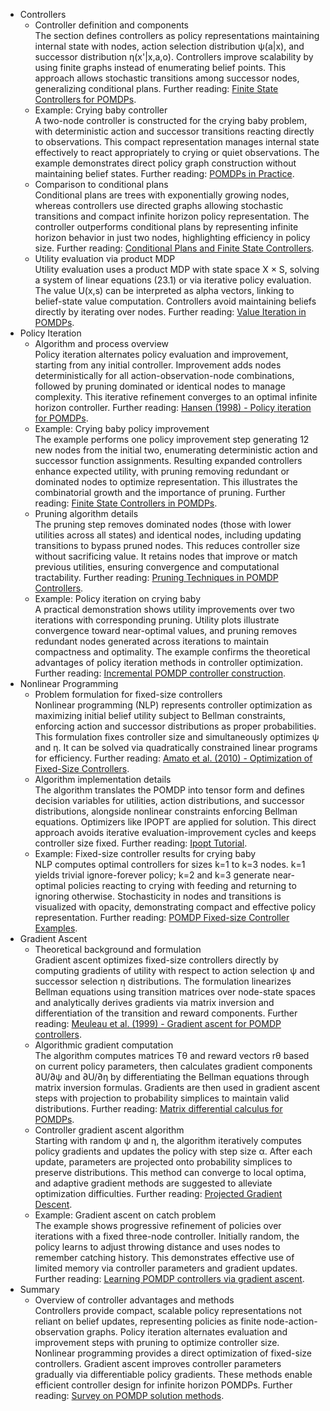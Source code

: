 - Controllers
  - Controller definition and components  
    The section defines controllers as policy representations maintaining internal state with nodes, action selection distribution ψ(a|x), and successor distribution η(x'|x,a,o). Controllers improve scalability by using finite graphs instead of enumerating belief points. This approach allows stochastic transitions among successor nodes, generalizing conditional plans. Further reading: [Finite State Controllers for POMDPs](https://web.archive.org/web/20090724144522/http://rakaposhi.eas.asu.edu/learnpoms/node9.html).
  - Example: Crying baby controller  
    A two-node controller is constructed for the crying baby problem, with deterministic action and successor transitions reacting directly to observations. This compact representation manages internal state effectively to react appropriately to crying or quiet observations. The example demonstrates direct policy graph construction without maintaining belief states. Further reading: [POMDPs in Practice](https://www.pomdp.org/tutorials/).
  - Comparison to conditional plans  
    Conditional plans are trees with exponentially growing nodes, whereas controllers use directed graphs allowing stochastic transitions and compact infinite horizon policy representation. The controller outperforms conditional plans by representing infinite horizon behavior in just two nodes, highlighting efficiency in policy size. Further reading: [Conditional Plans and Finite State Controllers](https://link.springer.com/chapter/10.1007/3-540-44794-6_29).
  - Utility evaluation via product MDP  
    Utility evaluation uses a product MDP with state space X × S, solving a system of linear equations (23.1) or via iterative policy evaluation. The value U(x,s) can be interpreted as alpha vectors, linking to belief-state value computation. Controllers avoid maintaining beliefs directly by iterating over nodes. Further reading: [Value Iteration in POMDPs](https://web.stanford.edu/~boqing/papers_published/pomdp_value_iteration.pdf).
- Policy Iteration
  - Algorithm and process overview  
    Policy iteration alternates policy evaluation and improvement, starting from any initial controller. Improvement adds nodes deterministically for all action-observation-node combinations, followed by pruning dominated or identical nodes to manage complexity. This iterative refinement converges to an optimal infinite horizon controller. Further reading: [Hansen (1998) - Policy iteration for POMDPs](http://robotics.stanford.edu/~ruichin/hansen_uai98.pdf).
  - Example: Crying baby policy improvement  
    The example performs one policy improvement step generating 12 new nodes from the initial two, enumerating deterministic action and successor function assignments. Resulting expanded controllers enhance expected utility, with pruning removing redundant or dominated nodes to optimize representation. This illustrates the combinatorial growth and the importance of pruning. Further reading: [Finite State Controllers in POMDPs](https://arxiv.org/pdf/1701.06519.pdf).
  - Pruning algorithm details  
    The pruning step removes dominated nodes (those with lower utilities across all states) and identical nodes, including updating transitions to bypass pruned nodes. This reduces controller size without sacrificing value. It retains nodes that improve or match previous utilities, ensuring convergence and computational tractability. Further reading: [Pruning Techniques in POMDP Controllers](https://aaai.org/ocs/index.php/AAAI/AAAI10/paper/view/1989).
  - Example: Policy iteration on crying baby  
    A practical demonstration shows utility improvements over two iterations with corresponding pruning. Utility plots illustrate convergence toward near-optimal values, and pruning removes redundant nodes generated across iterations to maintain compactness and optimality. The example confirms the theoretical advantages of policy iteration methods in controller optimization. Further reading: [Incremental POMDP controller construction](https://www.cs.cmu.edu/~ggordon/papers/hansen98.pdf).
- Nonlinear Programming
  - Problem formulation for fixed-size controllers  
    Nonlinear programming (NLP) represents controller optimization as maximizing initial belief utility subject to Bellman constraints, enforcing action and successor distributions as proper probabilities. This formulation fixes controller size and simultaneously optimizes ψ and η. It can be solved via quadratically constrained linear programs for efficiency. Further reading: [Amato et al. (2010) - Optimization of Fixed-Size Controllers](https://link.springer.com/article/10.1007/s10458-010-9111-x).
  - Algorithm implementation details  
    The algorithm translates the POMDP into tensor form and defines decision variables for utilities, action distributions, and successor distributions, alongside nonlinear constraints enforcing Bellman equations. Optimizers like IPOPT are applied for solution. This direct approach avoids iterative evaluation-improvement cycles and keeps controller size fixed. Further reading: [Ipopt Tutorial](https://coin-or.github.io/Ipopt/).
  - Example: Fixed-size controller results for crying baby  
    NLP computes optimal controllers for sizes k=1 to k=3 nodes. k=1 yields trivial ignore-forever policy; k=2 and k=3 generate near-optimal policies reacting to crying with feeding and returning to ignoring otherwise. Stochasticity in nodes and transitions is visualized with opacity, demonstrating compact and effective policy representation. Further reading: [POMDP Fixed-size Controller Examples](https://www.aaai.org/Papers/AAAI/2011/AAAI11-096.pdf).
- Gradient Ascent
  - Theoretical background and formulation  
    Gradient ascent optimizes fixed-size controllers directly by computing gradients of utility with respect to action selection ψ and successor selection η distributions. The formulation linearizes Bellman equations using transition matrices over node-state spaces and analytically derives gradients via matrix inversion and differentiation of the transition and reward components. Further reading: [Meuleau et al. (1999) - Gradient ascent for POMDP controllers](https://dl.acm.org/doi/10.5555/2074058.2074086).
  - Algorithmic gradient computation  
    The algorithm computes matrices Tθ and reward vectors rθ based on current policy parameters, then calculates gradient components ∂U/∂ψ and ∂U/∂η by differentiating the Bellman equations through matrix inversion formulas. Gradients are then used in gradient ascent steps with projection to probability simplices to maintain valid distributions. Further reading: [Matrix differential calculus for POMDPs](https://epubs.siam.org/doi/10.1137/060659153).
  - Controller gradient ascent algorithm  
    Starting with random ψ and η, the algorithm iteratively computes policy gradients and updates the policy with step size α. After each update, parameters are projected onto probability simplices to preserve distributions. This method can converge to local optima, and adaptive gradient methods are suggested to alleviate optimization difficulties. Further reading: [Projected Gradient Descent](https://en.wikipedia.org/wiki/Projected_gradient_descent).
  - Example: Gradient ascent on catch problem  
    The example shows progressive refinement of policies over iterations with a fixed three-node controller. Initially random, the policy learns to adjust throwing distance and uses nodes to remember catching history. This demonstrates effective use of limited memory via controller parameters and gradient updates. Further reading: [Learning POMDP controllers via gradient ascent](https://link.springer.com/chapter/10.1007/3-540-44681-9_5).
- Summary  
  - Overview of controller advantages and methods  
    Controllers provide compact, scalable policy representations not reliant on belief updates, representing policies as finite node-action-observation graphs. Policy iteration alternates evaluation and improvement steps with pruning to optimize controller size. Nonlinear programming provides a direct optimization of fixed-size controllers. Gradient ascent improves controller parameters gradually via differentiable policy gradients. These methods enable efficient controller design for infinite horizon POMDPs. Further reading: [Survey on POMDP solution methods](https://link.springer.com/chapter/10.1007/978-3-540-24775-3_23).
